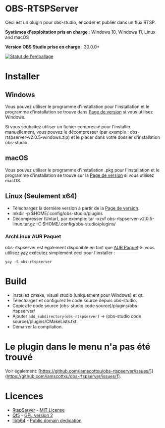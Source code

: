 # OBS-RTSPServer

Ceci est un plugin pour obs-studio, encoder et publier dans un flux RTSP.

**Systèmes d'exploitation pris en charge** : Windows 10, Windows 11, Linux and macOS

**Version OBS Studio prise en charge** : 30.0.0+

[![Statut de l'emballage](https://repology.org/badge/vertical-allrepos/obs-rtspserver.svg)](https://repology.org/project/obs-rtspserver/versions)

# Installer
## Windows
Vous pouvez utiliser le programme d'installation pour l'installation et le programme d'installation se trouve dans [Page de version](https://github.com/iamscottxu/obs-rtspserver/releases) si vous utilisez Windows.

Si vous souhaitez utiliser un fichier compressé pour l'installer manuellement, vous pouvez le décompresser (par exemple : obs-rtspserver-v2.0.5-windows.zip) et le placer dans votre dossier d'installation obs-studio.

## macOS
Vous pouvez utiliser le programme d'installation .pkg pour l'installation et le programme d'installation se trouve sur la [Page de version](https://github.com/iamscottxu/obs-rtspserver/releases) si vous utilisez macOS.

## Linux (Seulement x64)
* Téléchargez la dernière version à partir de la [Page de version](https://github.com/iamscottxu/obs-rtspserver/releases).
* mkdir -p $HOME/.config/obs-studio/plugins
* Décompresser (Untar), par exemple: tar -xzvf obs-rtspserver-v2.0.5-linux.tar.gz -C $HOME/.config/obs-studio/plugins/

### ArchLinux AUR Paquet
obs-rtspserver est également disponible en tant que [AUR Paquet](https://aur.archlinux.org/packages/?O=0&K=obs-rtspserver)
Si vous utilisez [yay](https://github.com/Jguer/yay) exécutez simplement ceci pour l'installer :

```shell
yay -S obs-rtspserver
```

# Build
* Installez cmake, visual studio (uniquement pour Windows) et qt.
* Téléchargez et configurez le code source depuis obs-studio.
* Copiez le code source (obs-studio code source)/plugins/obs-rtspserver/
* Ajouter `add_subdirectory(obs-rtspserver)` -> (obs-studio code source)/plugins/CMakeLists.txt.
* Démarrer la compilation.

# Le plugin dans le menu n'a pas été trouvé
Voir également: [https://github.com/iamscottxu/obs-rtspserver/issues/1](https://github.com/iamscottxu/obs-rtspserver/issues/1).

# Licences
* [RtspServer](https://github.com/PHZ76/RtspServer/) - [MIT License](https://github.com/PHZ76/RtspServer/blob/master/LICENSE)
* [Qt5](https://www.qt.io/) - [GPL version 2](https://doc.qt.io/qt-5/licensing.html)
* [libb64](https://sourceforge.net/projects/libb64/) - [Public domain dedication](https://sourceforge.net/p/libb64/git/ci/master/tree/LICENSE)
